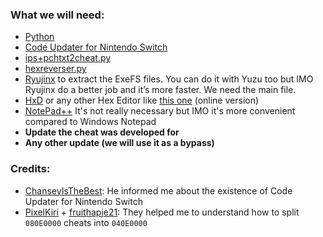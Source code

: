 ### What we will need:

- [Python](https://www.python.org/downloads/)
- [Code Updater for Nintendo Switch](https://github.com/zzpong/Interactive-ASM-Cheats-Updater/releases)
- [ips+pchtxt2cheat.py](https://github.com/StevensND/ghidra-port-mods-guide/blob/main/Cheat%20to%20.pchtxt/Files%20Required/ips%2Bpchtxt2cheat.py)
- [hexreverser.py](https://github.com/StevensND/ghidra-port-mods-guide/blob/main/Cheat%20to%20.pchtxt/Files%20Required/hexreverser.py)
- [Ryujinx](https://ryujinx.org/download/) to extract the ExeFS files. You can do it with Yuzu too but IMO Ryujinx do a better job and it’s more faster. We need the main file.
- [HxD](https://mh-nexus.de/en/downloads.php?product=HxD20) or any other Hex Editor like [this one](https://hexed.it/) (online version)
- [NotePad++](https://notepad-plus-plus.org/downloads/) It's not really necessary but IMO it's more convenient compared to Windows Notepad
-	**Update the cheat was developed for**
-	**Any other update (we will use it as a bypass)**

### Credits:

- [ChanseyIsTheBest](https://github.com/ChanseyIsTheBest): He informed me about the existence of Code Updater for Nintendo Switch
- [PixelKiri](https://www.reddit.com/user/pixelkiri) + [fruithapje21](https://www.reddit.com/user/fruithapje21/): They helped me to understand how to split `080E0000` cheats into `040E0000`
